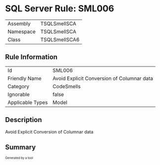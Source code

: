 ﻿# SQL Server Rule: SML006
  
|    |    |
|----|----|
| Assembly | TSQLSmellSCA |
| Namespace | TSQLSmellSCA |
| Class | TSQLSmellSCA6 |
  
## Rule Information
  
|    |    |
|----|----|
| Id | SML006 |
| Friendly Name | Avoid Explicit Conversion of Columnar data |
| Category | CodeSmells |
| Ignorable | false |
| Applicable Types | Model  |
  
## Description
  
Avoid Explicit Conversion of Columnar data
  
## Summary
  

  
<sub><sup>Generated by a tool</sup></sub>
